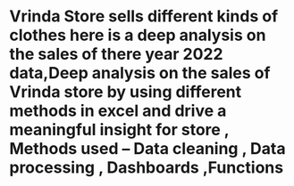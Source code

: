 # Vrinda Store sells different kinds of clothes here is a deep analysis on the sales of there year 2022 data,Deep analysis on the sales of Vrinda store by using different methods in excel and drive a meaningful insight for store ,	Methods used – Data cleaning , Data processing , Dashboards ,Functions
